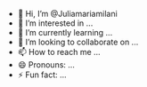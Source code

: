 - 👋 Hi, I’m @Juliamariamilani
- 👀 I’m interested in ...
- 🌱 I’m currently learning ...
- 💞️ I’m looking to collaborate on ...
- 📫 How to reach me ...
- 😄 Pronouns: ...
- ⚡ Fun fact: ...

<!---
Juliamariamilani/Juliamariamilani is a ✨ special ✨ repository because its `README.md` (this file) appears on your GitHub profile.
You can click the Preview link to take a look at your changes.
--->
